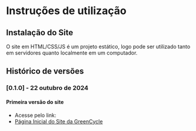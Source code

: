 # Instruções de utilização

## Instalação do Site

O site em HTML/CSS/JS é um projeto estático, logo pode ser utilizado tanto em servidores quanto localmente em um computador.

## Histórico de versões

### [0.1.0] - 22 outubro de 2024
#### Primeira versão do site
- Acesse pelo link:
- <a href="Pages/01- Index.html">Página Inicial do Site da GreenCycle</a>
